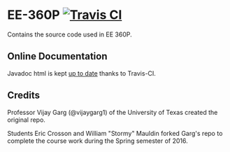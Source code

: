# EE-360P [![Travis CI](https://travis-ci.org/stormosson/EE-360P.svg?branch=master)](https://travis-ci.org/stormosson/EE-360P.svg?branch=master)

Contains the source code used in EE 360P.

## Online Documentation

Javadoc html is kept [up to date](https://travis-ci.org/stormosson/EE-360P.svg?branch=master) thanks to Travis-CI.

## Credits

Professor Vijay Garg (@vijaygarg1) of the University of Texas created the original repo.

Students Eric Crosson and William "Stormy" Mauldin forked Garg's repo to complete the course work during the Spring semester of 2016.
